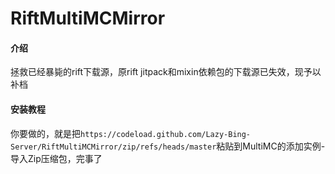 # RiftMultiMCMirror

#### 介绍
拯救已经暴毙的rift下载源，原rift jitpack和mixin依赖包的下载源已失效，现予以补档

#### 安装教程

你要做的，就是把`https://codeload.github.com/Lazy-Bing-Server/RiftMultiMCMirror/zip/refs/heads/master`粘贴到MultiMC的添加实例-导入Zip压缩包，完事了

